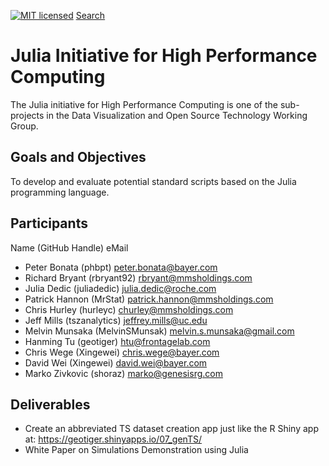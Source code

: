 [![MIT licensed](https://img.shields.io/badge/license-MIT-blue.svg)](https://github.com/phuse-org/phuse-scripts/blob/master/LICENSE.md)
[Search](https://github.com/search/advanced)

# Julia Initiative for High Performance Computing

The Julia initiative for High Performance Computing is one of the sub-projects in the Data Visualization and Open Source Technology Working Group.


## Goals and Objectives

To develop and evaluate potential standard scripts based on the Julia programming language.

## Participants

Name (GitHub Handle) eMail
* Peter Bonata (phbpt) peter.bonata@bayer.com
* Richard Bryant (rbryant92) rbryant@mmsholdings.com
* Julia Dedic (juliadedic) julia.dedic@roche.com
* Patrick Hannon (MrStat) patrick.hannon@mmsholdings.com
* Chris Hurley (hurleyc) churley@mmsholdings.com
* Jeff Mills (tszanalytics) jeffrey.mills@uc.edu
* Melvin Munsaka (MelvinSMunsak) melvin.s.munsaka@gmail.com
* Hanming Tu (geotiger) htu@frontagelab.com
* Chris Wege (Xingewei) chris.wege@bayer.com
* David Wei (Xingewei) david.wei@bayer.com
* Marko Zivkovic (shoraz) marko@genesisrg.com


## Deliverables

* Create an abbreviated TS dataset creation app just like the R Shiny app at: https://geotiger.shinyapps.io/07_genTS/
* White Paper on Simulations Demonstration using Julia

